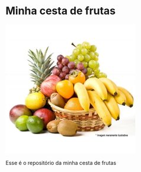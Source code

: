 # Minha cesta de frutas


<img src="cesta.jpg" height="350px"/>

Esse é o repositório da minha cesta de frutas
